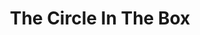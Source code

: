---
pid: MX163
title: The Circle In The Box
location_transcription: Malcolm X Park
zipcode: 
outside_phl: 
neighborhood: 
age: '6'
age_range: 6-13
instagram: 
image_file_name: MX_68.jpg
proposal_transcription: A circle and a triangle in a box
topic: Unknown
topic_summary: '0'
type: Other No Form
keywords_other: circle, triangle, box
credit: Jashmere
image_labels: 
twitter: 
facebook: 
permalink: "/monuments/mx163/"
layout: item-page
---